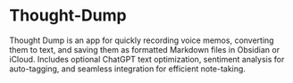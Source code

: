 # Thought-Dump
Thought Dump is an app for quickly recording voice memos, converting them to text, and saving them as formatted Markdown files in Obsidian or iCloud. Includes optional ChatGPT text optimization, sentiment analysis for auto-tagging, and seamless integration for efficient note-taking.

